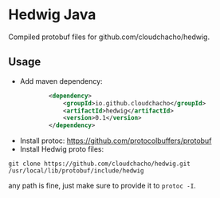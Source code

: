 # Hedwig Java

Compiled protobuf files for github.com/cloudchacho/hedwig.

## Usage

- Add maven dependency:
    ```xml
            <dependency>
                <groupId>io.github.cloudchacho</groupId>
                <artifactId>hedwig</artifactId>
                <version>0.1</version>
            </dependency>
    ```
- Install protoc: https://github.com/protocolbuffers/protobuf
- Install Hedwig proto files:
```shell
git clone https://github.com/cloudchacho/hedwig.git /usr/local/lib/protobuf/include/hedwig
```

any path is fine, just make sure to provide it to `protoc -I`.
